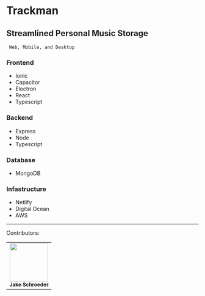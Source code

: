 # Trackman

## Streamlined Personal Music Storage

` Web, Mobile, and Desktop`

### Frontend

- Ionic
- Capacitor
- Electron
- React
- Typescript

### Backend

- Express
- Node
- Typescript

### Database

- MongoDB

### Infastructure

- Netlify
- Digital Ocean
- AWS

---

Contributors:

<table>
  <tr>
    <td align="center"><a href="https://jakeschroeder.io"><img src="https://avatars.githubusercontent.com/u/18093452?v=4" width="100px;" alt=""/><br /><sub><b>Jake Schroeder</b></sub></a><br /></td></tr>
    </table>

